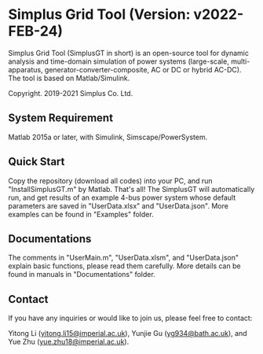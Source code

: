 # Simplus Grid Tool (Version: v2022-FEB-24)

Simplus Grid Tool (SimplusGT in short) is an open-source tool for dynamic analysis and time-domain simulation of power systems (large-scale, multi-apparatus, generator-converter-composite, AC or DC or hybrid AC-DC). The tool is based on Matlab/Simulink.

Copyright. 2019-2021 Simplus Co. Ltd.

## System Requirement

Matlab 2015a or later, with Simulink, Simscape/PowerSystem.

## Quick Start

Copy the repository (download all codes) into your PC, and run "InstallSimplusGT.m" by Matlab. That's all! The SimplusGT will automatically run, and get results of an example 4-bus power system whose default parameters are saved in "UserData.xlsx" and "UserData.json". More examples can be found in "Examples" folder.

## Documentations

The comments in "UserMain.m", "UserData.xlsm", and "UserData.json" explain basic functions, please read them carefully. More details can be found in manuals in "Documentations" folder.

## Contact

If you have any inquiries or would like to join us, please feel free to contact:

Yitong Li (yitong.li15@imperial.ac.uk), Yunjie Gu (yg934@bath.ac.uk), and Yue Zhu (yue.zhu18@imperial.ac.uk).
